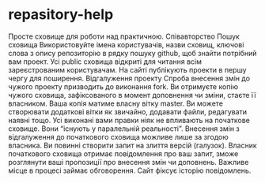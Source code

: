 # repasitory-help
Просте сховище для роботи над прaктичною.
Співавторство
Пошук сховища
Використовуйте імена користувачів, назви сховищ, ключові слова з опису репозиторію в рядку пошуку github, щоб знайти потрібний вам проект. Усі public сховища відкриті для читання всім зареєстрованим користувачам. На сайті публікують проекти в першу чергу для поширення. 
Відгалуження проекту
Спроба внесення змін до чужого проекту призводить до виконання fork. Ви отримуєте копію чужого сховища, зафіксованого в момент доповнення чи зміни, стаєте її власником. Ваша копія матиме власну вітку master. Ви можете створювати додаткові вітки як звичайно, додавати файли, редагувати наявні тощо. Усі виконані вами правки ніяк не впливають на початкове сховище. Вони “існують у паралельній реальності”.
Внесення змін з відгалуження до початкового сховища можливе лише за згодою власника. Ви повинні створити запит на злиття версій (галузок). Власник початкового сховища отримає повідомлення про ваш запит, зможе розглянути ваші пропозиції про внесення змін чи доповнень.
Важливе місце в процесі займає обговорення. Сайт фіксує історію повідомлень.
